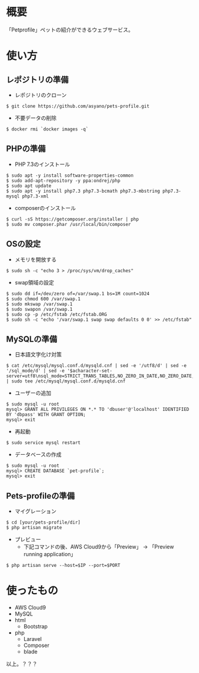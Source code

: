# 概要

「Petprofile」ペットの紹介ができるウェブサービス。

# 使い方

## レポジトリの準備

- レポジトリのクローン

```console
$ git clone https://github.com/asyano/pets-profile.git
```

- 不要データの削除

```console
$ docker rmi `docker images -q`
```

## PHPの準備

- PHP 7.3のインストール

``` console
$ sudo apt -y install software-properties-common
$ sudo add-apt-repository -y ppa:ondrej/php
$ sudo apt update
$ sudo apt -y install php7.3 php7.3-bcmath php7.3-mbstring php7.3-mysql php7.3-xml
```

- composerのインストール

``` console
$ curl -sS https://getcomposer.org/installer | php
$ sudo mv composer.phar /usr/local/bin/composer
```

## OSの設定

- メモリを開放する

``` console
$ sudo sh -c "echo 3 > /proc/sys/vm/drop_caches"
```

- swap領域の設定

``` console
$ sudo dd if=/dev/zero of=/var/swap.1 bs=1M count=1024
$ sudo chmod 600 /var/swap.1
$ sudo mkswap /var/swap.1
$ sudo swapon /var/swap.1
$ sudo cp -p /etc/fstab /etc/fstab.ORG
$ sudo sh -c "echo '/var/swap.1 swap swap defaults 0 0' >> /etc/fstab"
```

## MySQLの準備

- 日本語文字化け対策

``` console
$ cat /etc/mysql/mysql.conf.d/mysqld.cnf | sed -e '/utf8/d' | sed -e '/sql_mode/d' | sed -e '$acharacter-set-server=utf8\nsql_mode=STRICT_TRANS_TABLES,NO_ZERO_IN_DATE,NO_ZERO_DATE,ERROR_FOR_DIVISION_BY_ZERO,NO_AUTO_CREATE_USER,NO_ENGINE_SUBSTITUTION' | sudo tee /etc/mysql/mysql.conf.d/mysqld.cnf
```

- ユーザーの追加

``` console
$ sudo mysql -u root
mysql> GRANT ALL PRIVILEGES ON *.* TO 'dbuser'@'localhost' IDENTIFIED BY 'dbpass' WITH GRANT OPTION;
mysql> exit
```

- 再起動

``` console
$ sudo service mysql restart
```

- データベースの作成

``` console
$ sudo mysql -u root
mysql> CREATE DATABASE `pet-profile`;
mysql> exit
```

## Pets-profileの準備

- マイグレーション

``` console
$ cd [your/pets-profile/dir]
$ php artisan migrate
```

- プレビュー
    - 下記コマンドの後、AWS Cloud9から「Preview」 -> 「Preview running application」

``` console
$ php artisan serve --host=$IP --port=$PORT
```

# 使ったもの

- AWS Cloud9
- MySQL
- html
    - Bootstrap
- php
    - Laravel
    - Composer
    - blade

以上。？？？
